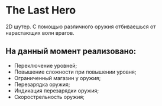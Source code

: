 # The Last Hero
 2D шутер.
 С помощью различного оружия отбиваешься от нарастающих волн врагов.

## На данный момент реализовано:
- Переключение уровней;
- Повышение сложности при повышении уровня;
- Ограниченный магазин у оружия;
- Перезарядка оружия;
- Индикация перезарядки оружия;
- Скорострельность оружия;
